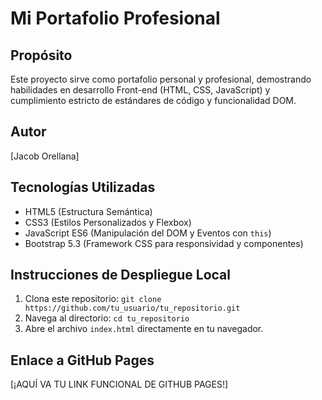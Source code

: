 # Mi Portafolio Profesional

## Propósito
Este proyecto sirve como portafolio personal y profesional, demostrando habilidades en desarrollo Front-end (HTML, CSS, JavaScript) y cumplimiento estricto de estándares de código y funcionalidad DOM.

## Autor
[Jacob Orellana]

## Tecnologías Utilizadas
* HTML5 (Estructura Semántica)
* CSS3 (Estilos Personalizados y Flexbox)
* JavaScript ES6 (Manipulación del DOM y Eventos con `this`)
* Bootstrap 5.3 (Framework CSS para responsividad y componentes)

## Instrucciones de Despliegue Local
1.  Clona este repositorio: `git clone https://github.com/tu_usuario/tu_repositorio.git`
2.  Navega al directorio: `cd tu_repositorio`
3.  Abre el archivo `index.html` directamente en tu navegador.

## Enlace a GitHub Pages
[¡AQUÍ VA TU LINK FUNCIONAL DE GITHUB PAGES!]